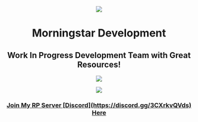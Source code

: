 <div align="center">
  <kbd>
  <img src="https://i.postimg.cc/DfrFgh5k/3791a3a9a7f653a7e26e0109c760f061b13a7b40-1.png">
  </kbd>
  <h1 align="center">Morningstar Development</h1>
  <h2 align="center">Work In Progress Development Team with Great Resources!</h2>
</div>
<p align="center">
  <tr>
    <td align="center" style="padding=0;width=50%;">
      <a href="https://github.com/xViperAG">
      <img src="https://github-readme-stats.vercel.app/api/?username=xViperAG&theme=dark&show_icons=true"/>
    </td>
  </tr>
</p>
<p align="center">
  <kbd>
  <img src="https://i.postimg.cc/rwtf1VC5/The-World-Tree-2-1.png)](https://postimg.cc/tspdyHcg">
  </kbd>
  <h3 align="center">Join My RP Server [Discord](https://discord.gg/3CXrkvQVds) Here<h3>
</p>
<!--

-->

<!--

**Here are some ideas to get you started:**

🙋‍♀️ A short introduction - what is your organization all about?
🌈 Contribution guidelines - how can the community get involved?
👩‍💻 Useful resources - where can the community find your docs? Is there anything else the community should know?
🍿 Fun facts - what does your team eat for breakfast?
🧙 Remember, you can do mighty things with the power of [Markdown](https://docs.github.com/github/writing-on-github/getting-started-with-writing-and-formatting-on-github/basic-writing-and-formatting-syntax)
-->
